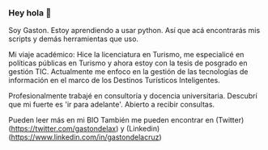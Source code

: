 ###  Hey hola 👋
Soy Gaston. Estoy aprendiendo a usar python. Así que acá encontrarás mis scripts y demás herramientas que uso.

Mi viaje académico: Hice la licenciatura en Turismo, me especialicé en políticas públicas en Turismo y ahora estoy con la tesis de posgrado en gestión TIC.
Actualmente me enfoco en la gestión de las tecnologías de información en el marco de los Destinos Turísticos Inteligentes.

Profesionalmente trabajé en consultoría y docencia universitaria. Descubrí que mi fuerte es 'ir para adelante'. 
Abierto a recibir consultas. 

Pueden leer más en mi BIO
También me pueden encontrar en (Twitter)(https://twitter.com/gastondelax) y (Linkedin)(https://www.linkedin.com/in/gastondelacruz)

<!--
**gastondelax/gastondelax** is a ✨ _special_ ✨ repository because its `README.md` (this file) appears on your GitHub profile.

Here are some ideas to get you started:

- 🔭 I’m currently working on ...
- 🌱 I’m currently learning ...
- 👯 I’m looking to collaborate on ...
- 🤔 I’m looking for help with ...
- 💬 Ask me about ...
- 📫 How to reach me: ...
- 😄 Pronouns: ...
- ⚡ Fun fact: ...
-->
